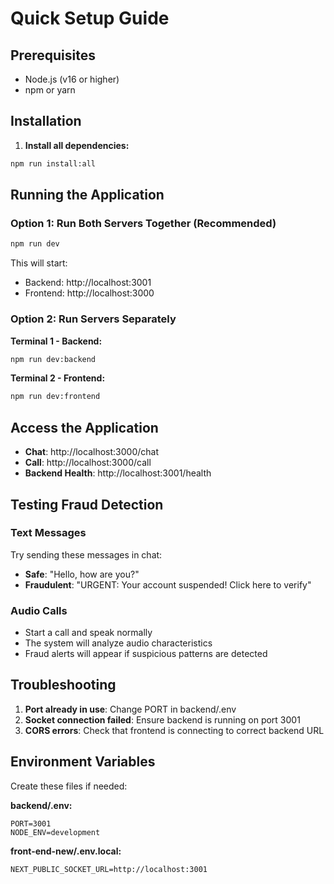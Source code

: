 # Quick Setup Guide

## Prerequisites
- Node.js (v16 or higher)
- npm or yarn

## Installation

1. **Install all dependencies:**
```bash
npm run install:all
```

## Running the Application

### Option 1: Run Both Servers Together (Recommended)
```bash
npm run dev
```

This will start:
- Backend: http://localhost:3001
- Frontend: http://localhost:3000

### Option 2: Run Servers Separately

**Terminal 1 - Backend:**
```bash
npm run dev:backend
```

**Terminal 2 - Frontend:**
```bash
npm run dev:frontend
```

## Access the Application

- **Chat**: http://localhost:3000/chat
- **Call**: http://localhost:3000/call
- **Backend Health**: http://localhost:3001/health

## Testing Fraud Detection

### Text Messages
Try sending these messages in chat:
- **Safe**: "Hello, how are you?"
- **Fraudulent**: "URGENT: Your account suspended! Click here to verify"

### Audio Calls
- Start a call and speak normally
- The system will analyze audio characteristics
- Fraud alerts will appear if suspicious patterns are detected

## Troubleshooting

1. **Port already in use**: Change PORT in backend/.env
2. **Socket connection failed**: Ensure backend is running on port 3001
3. **CORS errors**: Check that frontend is connecting to correct backend URL

## Environment Variables

Create these files if needed:

**backend/.env:**
```
PORT=3001
NODE_ENV=development
```

**front-end-new/.env.local:**
```
NEXT_PUBLIC_SOCKET_URL=http://localhost:3001
``` 